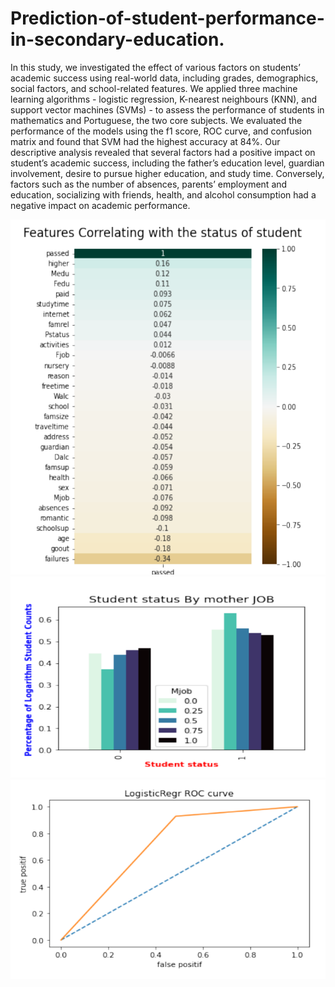# Prediction-of-student-performance-in-secondary-education.
In this study, we investigated the effect of various factors on students’ academic success using real-world data, including grades, demographics, social factors, and school-related
features. We applied three machine learning algorithms - logistic regression, K-nearest neighbours (KNN), and support vector machines (SVMs) - to assess the performance of students in
mathematics and Portuguese, the two core subjects. We evaluated the performance of the models using the f1 score, ROC curve, and confusion matrix and found that SVM had the highest accuracy at
84%. Our descriptive analysis revealed that several factors had a positive impact on student’s academic success, including the father’s education level, guardian involvement, desire to pursue
higher education, and study time. Conversely, factors such as the number of absences, parents’ employment and education, socializing with friends, health, and alcohol consumption had a
negative impact on academic performance.

![results](https://github.com/ahmecse/Prediction-of-student-performance-in-secondary-education./blob/4c8a84d4383477f106919b0d1bcd926faa348720/sources/1.png)
![results](https://github.com/ahmecse/Prediction-of-student-performance-in-secondary-education./blob/4c8a84d4383477f106919b0d1bcd926faa348720/sources/2.png)
![results](https://github.com/ahmecse/Prediction-of-student-performance-in-secondary-education./blob/4c8a84d4383477f106919b0d1bcd926faa348720/sources/3.png)
